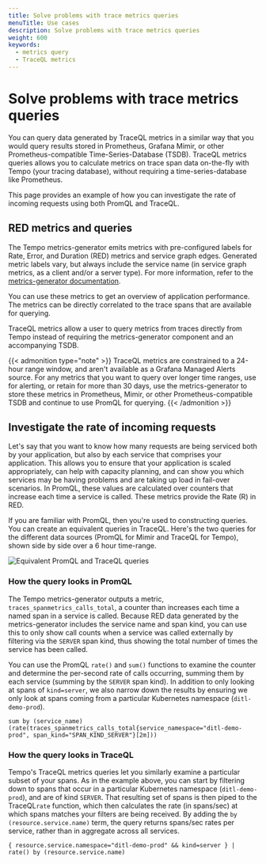 ```yaml
---
title: Solve problems with trace metrics queries
menuTitle: Use cases
description: Solve problems with trace metrics queries
weight: 600
keywords:
  - metrics query
  - TraceQL metrics
---
```


# Solve problems with trace metrics queries


You can query data generated by TraceQL metrics in a similar way that you would query results stored in Prometheus, Grafana Mimir, or other Prometheus-compatible Time-Series-Database (TSDB).
TraceQL metrics queries allows you to calculate metrics on trace span data on-the-fly with Tempo (your tracing database), without requiring a time-series-database like Prometheus. 

This page provides an example of how you can investigate the rate of incoming requests using both PromQL and TraceQL.

## RED metrics and queries

The Tempo metrics-generator emits metrics with pre-configured labels for Rate, Error, and Duration (RED) metrics and service graph edges.
Generated metric labels vary, but always include the service name (in service graph metrics, as a client and/or a server type).
For more information, refer to the [metrics-generator documentation](../../metrics-generator/).

You can use these metrics to get an overview of application performance.
The metrics can be directly correlated to the trace spans that are available for querying.

TraceQL metrics allow a user to query metrics from traces directly from Tempo instead of requiring the metrics-generator component and an accompanying TSDB.

{{< admonition type="note" >}}
TraceQL metrics are constrained to a 24-hour range window, and aren't available as a Grafana Managed Alerts source. For any metrics that you want to query over longer time ranges, use for alerting, or retain for more than 30 days, use the metrics-generator to store these metrics in Prometheus, Mimir, or other Prometheus-compatible TSDB and continue to use PromQL for querying.
{{< /admonition >}}

## Investigate the rate of incoming requests

Let's say that you want to know how many requests are being serviced both by your application, but also by each service that comprises your application.
This allows you to ensure that your application is scaled appropriately, can help with capacity planning, and can show you which services may be having problems and are taking up load in fail-over scenarios.
In PromQL, these values are calculated over counters that increase each time a service is called. These metrics provide the Rate (R) in RED. 

If you are familiar with PromQL, then you're used to constructing queries.
You can create an equivalent queries in TraceQL.
Here's the two queries for the different data sources (PromQL for Mimir and TraceQL for Tempo), shown side by side over a 6 hour time-range.

![Equivalent PromQL and TraceQL queries](/media/docs/tempo/traceql/TraceQL-metrics-query-example-1.png)

### How the query looks in PromQL

The Tempo metrics-generator outputs a metric, `traces_spanmetrics_calls_total`, a counter than increases each time a named span in a service is called.
Because RED data generated by the metrics-generator includes the service name and span kind, you can use this to only show call counts when a service was called externally by filtering via the `SERVER` span kind, thus showing the total number of times the service has been called.

You can use the PromQL `rate()` and `sum()` functions to examine the counter and determine the per-second rate of calls occurring, summing them by each service (summing by the `SERVER` span kind).
In addition to only looking at spans of `kind=server`, we also narrow down the results by ensuring we only look at spans coming from a particular Kubernetes namespace (`ditl-demo-prod`).

```
sum by (service_name)(rate(traces_spanmetrics_calls_total{service_namespace="ditl-demo-prod", span_kind="SPAN_KIND_SERVER"}[2m]))
```

### How the query looks in TraceQL

Tempo's TraceQL metrics queries let you similarly examine a particular subset of your spans. As in the example above, you can start by filtering down to spans that occur in a particular Kubernetes namespace (`ditl-demo-prod`), and are of kind `SERVER`. That resulting set of spans is then piped to the TraceQL`rate` function, which then calculates the rate (in spans/sec) at which spans matches your filters are being received. By adding the `by (resource.service.name)` term, the query returns spans/sec rates per service, rather than in aggregate across all services.

```
{ resource.service.namespace="ditl-demo-prod" && kind=server } | rate() by (resource.service.name)
```
